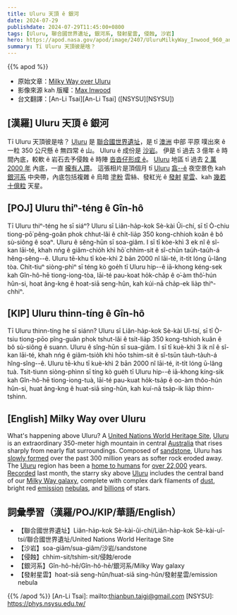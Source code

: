 ```yaml
---
title: Uluru 天頂 ê 銀河
date: 2024-07-29
publishdate: 2024-07-29T11:45:00+0800
tags: [Uluru, 聯合國世界遺址, 銀河系, 發射星雲, 侵蝕, 沙岩]
hero: https://apod.nasa.gov/apod/image/2407/UluruMilkyWay_Inwood_960_annotated.jpg
summary: Tī Uluru 天頂彼是啥？
---
```


{{% apod %}}

- 原始文章：[Milky Way over Uluru](https://apod.nasa.gov/apod/ap240729.html)
- 影像來源 kah 版權：[Max Inwood](https://www.instagram.com/max.nti/)
- 台文翻譯：[An-Li Tsai][An-Li Tsai] ([NSYSU][NSYSU])

## [漢羅] Uluru 天頂 ê 銀河
Tī Uluru 天頂彼是啥？
[Uluru][Uluru 1] 是 [聯合國世界遺址][United Nations World Heritage Site]，是 tī [澳洲][Australia] 中部 平原 噗出來 ê 一粒 350 公尺懸 ê 無四常 ê 山。
Uluru ê 成份是 [沙岩][sandstone]。
伊是 tī 過去 3 億年 ê 時間內底，較軟 ê 岩石去予侵蝕 ê 時陣 [沓沓仔形成 ê][slowly formed]。
[Uluru][Uluru 2] 地區 tī 過去 [2 萬 2000 年][over 22,000] 內底，一直 [攏有人蹛][home to humans]。
這張相片是頂個月 tī [Uluru][Uluru 3] [翕--ê][Recorded] 夜空景色 kah [銀河系][Milky Way galaxy] 中央帶，內底包括複雜 ê 烏暗 [塗粉][dust] 雲絲、發紅光 ê [發射][emission] [星雲][nebulas]、kah [幾若十億粒][billions] 天星。

## [POJ] Uluru thiⁿ-téng ê Gîn-hô
Tī Uluru thiⁿ-téng he sī siáⁿ?
Uluru sī Liân-ha̍p-kok Sè-kài Ûi-chí, sī tī Ò-chiu tiong-pō͘ pêng-goân phok chhut-lâi ê chi̍t-lia̍p 350 kong-chhioh koân ê bô sù-siông ê soaⁿ.
Uluru ê sêng-hūn sī soa-giâm.
I sī tī kòe-khì 3 ek nî ê sî-kan lāi-té, khah nńg ê giâm-chio̍h khì hō͘ chhim-sit ê sî-chūn tau̍h-tau̍h-á hêng-sêng--ê.
Uluru tē-khu tī kòe-khì 2 bān 2000 nî lāi-té, it-ti̍t lóng ū-lâng tòa.
Chit-tiuⁿ siòng-phìⁿ sī téng kò goe̍h tī Uluru hip--ê iā-khong kéng-sek kah Gîn-hô-hē tiong-iong-tòa, lāi-té pau-koat ho̍k-cha̍p ê o͘-àm thô͘-hún hûn-si, hoat âng-kng ê hoat-siā seng-hûn, kah kúi-nā cha̍p-ek lia̍p thiⁿ-chhiⁿ.

## [KIP] Uluru thinn-tíng ê Gîn-hô
Tī Uluru thinn-tíng he sī siánn?
Uluru sī Liân-ha̍p-kok Sè-kài Uî-tsí, sī tī Ò-tsiu tiong-pōo pîng-guân phok tshut-lâi ê tsi̍t-lia̍p 350 kong-tshioh kuân ê bô sù-siông ê suann.
Uluru ê sîng-hūn sī sua-giâm.
I sī tī kuè-khì 3 ik nî ê sî-kan lāi-té, khah nńg ê giâm-tsio̍h khì hōo tshim-sit ê sî-tsūn ta̍uh-ta̍uh-á hîng-sîng--ê.
Uluru tē-khu tī kuè-khì 2 bān 2000 nî lāi-té, it-ti̍t lóng ū-lâng tuà.
Tsit-tiunn siòng-phìnn sī tíng kò gue̍h tī Uluru hip--ê iā-khong kíng-sik kah Gîn-hô-hē tiong-iong-tuà, lāi-té pau-kuat ho̍k-tsa̍p ê oo-àm thôo-hún hûn-si, huat âng-kng ê huat-siā sing-hûn, kah kuí-nā tsa̍p-ik lia̍p thinn-tshinn.

## [English] Milky Way over Uluru
What's happening above Uluru?
A [United Nations World Heritage Site][United Nations World Heritage Site], [Uluru][Uluru 1] is an extraordinary 350-meter high mountain in central [Australia][Australia] that rises sharply from nearly flat surroundings.
Composed of [sandstone][sandstone], Uluru has [slowly formed][slowly formed] over the past 300 million years as softer rock eroded away.
The [Uluru][Uluru 2] region has been a [home to humans][home to humans] for [over 22,000][over 22,000] years.
[Recorded][Recorded] last month, the starry sky above [Uluru][Uluru 3] includes the central band of our [Milky Way galaxy][Milky Way galaxy], complete with complex dark filaments of [dust][dust], bright red [emission][emission] [nebulas][nebulas], and [billions] of stars.

## 詞彙學習（漢羅/POJ/KIP/華語/English）
- 【聯合國世界遺址】Liân-ha̍p-kok Sè-kài-ûi-chí/Liân-ha̍p-kok Sè-kài-uî-tsí/聯合國世界遺址/United Nations World Heritage Site
- 【沙岩】soa-giâm/sua-giâm/沙岩/sandstone
- 【侵蝕】chhim-sit/tshim-sit/侵蝕/erode
- 【銀河系】Gîn-hô-hē/Gîn-hô-hē/銀河系/Milky Way galaxy
- 【發射星雲】hoat-siā seng-hûn/huat-siā sing-hûn/發射星雲/emission nebula

{{% /apod %}}
[An-Li Tsai]: mailto:thianbun.taigi@gmail.com
[NSYSU]: https://phys.nsysu.edu.tw/

[copyright]: https://apod.nasa.gov/apod/fap/lib/about_apod.html#srapply
[License3]: https://creativecommons.org/licenses/by/3.0/
[License2]:https://creativecommons.org/licenses/by-nc-nd/2.0/

[United Nations World Heritage Site]:https://whc.unesco.org/en/list/
[Uluru 1]:https://en.wikipedia.org/wiki/Uluru
[Australia]:https://en.wikipedia.org/wiki/Australia
[sandstone]:https://en.wikipedia.org/wiki/Arkose
[slowly formed]:https://parksaustralia.gov.au/uluru/discover/nature/geology/
[Uluru 2]:https://apod.nasa.gov/apod/ap150730.html
[home to humans]:https://ulurutoursaustralia.com.au/blog/the-significance-of-uluru-to-australian-indigenous-culture/
[over 22,000]:https://northernterritory.com/uluru-and-surrounds/destinations/kata-tjuta-the-olgas
[Recorded]:https://www.instagram.com/p/C87AnVopYM4/
[Uluru 3]:https://youtu.be/xUADPqYbnvI
[Milky Way galaxy]:https://science.nasa.gov/resource/the-milky-way-galaxy/
[dust]:https://astronomy.swin.edu.au/cosmos/D/Dust+Grain
[emission]:https://apod.nasa.gov/apod/ap181112.html
[nebulas]:https://apod.nasa.gov/apod/ap230515.html
[billions]:https://media.istockphoto.com/id/924327272/photo/gray-kitten-on-black-background.jpg?s=612x612&w=0&k=20&c=uW_WOoIvPX-fwSDLaI2jPemyWNtbKtF64xdd41fDdHg=
